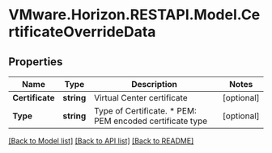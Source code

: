 # VMware.Horizon.RESTAPI.Model.CertificateOverrideData
## Properties

Name | Type | Description | Notes
------------ | ------------- | ------------- | -------------
**Certificate** | **string** | Virtual Center certificate | [optional] 
**Type** | **string** | Type of Certificate. * PEM: PEM encoded certificate type | [optional] 

[[Back to Model list]](../README.md#documentation-for-models) [[Back to API list]](../README.md#documentation-for-api-endpoints) [[Back to README]](../README.md)

